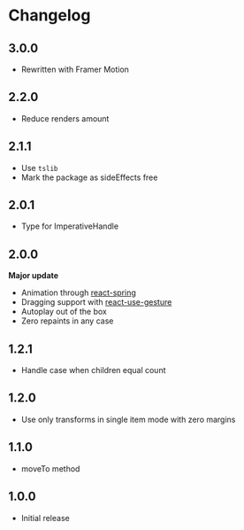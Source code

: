 # Changelog

## 3.0.0

- Rewritten with Framer Motion

## 2.2.0

- Reduce renders amount

## 2.1.1

- Use `tslib`
- Mark the package as sideEffects free

## 2.0.1

- Type for ImperativeHandle

## 2.0.0

**Major update**

- Animation through [react-spring](https://github.com/react-spring/react-spring)
- Dragging support with [react-use-gesture](https://github.com/react-spring/react-use-gesture)
- Autoplay out of the box
- Zero repaints in any case

## 1.2.1

- Handle case when children equal count

## 1.2.0

- Use only transforms in single item mode with zero margins

## 1.1.0

- moveTo method

## 1.0.0

- Initial release
